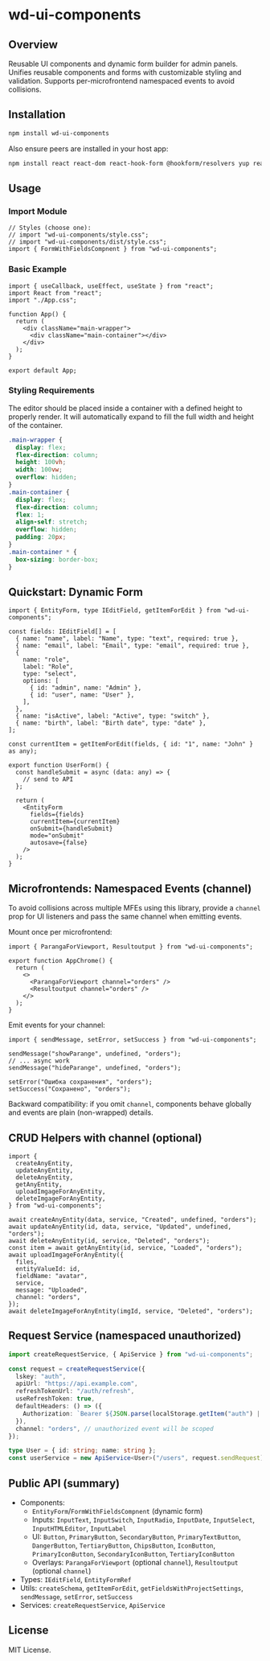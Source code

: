 # wd-ui-components

<!-- release: trigger patch via OIDC trusted publishing -->
## Overview

Reusable UI components and dynamic form builder for admin panels. Unifies reusable components and forms with customizable styling and validation. Supports per-microfrontend namespaced events to avoid collisions.

## Installation

```sh
npm install wd-ui-components
```

Also ensure peers are installed in your host app:

```sh
npm install react react-dom react-hook-form @hookform/resolvers yup react-select react-datepicker clsx tailwind-merge class-variance-authority texteditor-lexical lucide-react
```

## Usage

### Import Module

```tsx
// Styles (choose one):
// import "wd-ui-components/style.css";
// import "wd-ui-components/dist/style.css";
import { FormWithFieldsCompnent } from "wd-ui-components";
```

### Basic Example

```tsx
import { useCallback, useEffect, useState } from "react";
import React from "react";
import "./App.css";

function App() {
  return (
    <div className="main-wrapper">
      <div className="main-container"></div>
    </div>
  );
}

export default App;
```

### Styling Requirements

The editor should be placed inside a container with a defined height to properly render. It will automatically expand to fill the full width and height of the container.

```css
.main-wrapper {
  display: flex;
  flex-direction: column;
  height: 100vh;
  width: 100vw;
  overflow: hidden;
}
.main-container {
  display: flex;
  flex-direction: column;
  flex: 1;
  align-self: stretch;
  overflow: hidden;
  padding: 20px;
}
.main-container * {
  box-sizing: border-box;
}
```

## Quickstart: Dynamic Form

```tsx
import { EntityForm, type IEditField, getItemForEdit } from "wd-ui-components";

const fields: IEditField[] = [
  { name: "name", label: "Name", type: "text", required: true },
  { name: "email", label: "Email", type: "email", required: true },
  {
    name: "role",
    label: "Role",
    type: "select",
    options: [
      { id: "admin", name: "Admin" },
      { id: "user", name: "User" },
    ],
  },
  { name: "isActive", label: "Active", type: "switch" },
  { name: "birth", label: "Birth date", type: "date" },
];

const currentItem = getItemForEdit(fields, { id: "1", name: "John" } as any);

export function UserForm() {
  const handleSubmit = async (data: any) => {
    // send to API
  };

  return (
    <EntityForm
      fields={fields}
      currentItem={currentItem}
      onSubmit={handleSubmit}
      mode="onSubmit"
      autosave={false}
    />
  );
}
```

## Microfrontends: Namespaced Events (channel)

To avoid collisions across multiple MFEs using this library, provide a `channel` prop for UI listeners and pass the same channel when emitting events.

Mount once per microfrontend:

```tsx
import { ParangaForViewport, Resultoutput } from "wd-ui-components";

export function AppChrome() {
  return (
    <>
      <ParangaForViewport channel="orders" />
      <Resultoutput channel="orders" />
    </>
  );
}
```

Emit events for your channel:

```tsx
import { sendMessage, setError, setSuccess } from "wd-ui-components";

sendMessage("showParange", undefined, "orders");
// ... async work
sendMessage("hideParange", undefined, "orders");

setError("Ошибка сохранения", "orders");
setSuccess("Сохранено", "orders");
```

Backward compatibility: if you omit `channel`, components behave globally and events are plain (non-wrapped) details.

## CRUD Helpers with channel (optional)

```tsx
import {
  createAnyEntity,
  updateAnyEntity,
  deleteAnyEntity,
  getAnyEntity,
  uploadImgageForAnyEntity,
  deleteImgageForAnyEntity,
} from "wd-ui-components";

await createAnyEntity(data, service, "Created", undefined, "orders");
await updateAnyEntity(id, data, service, "Updated", undefined, "orders");
await deleteAnyEntity(id, service, "Deleted", "orders");
const item = await getAnyEntity(id, service, "Loaded", "orders");
await uploadImgageForAnyEntity({
  files,
  entityValueId: id,
  fieldName: "avatar",
  service,
  message: "Uploaded",
  channel: "orders",
});
await deleteImgageForAnyEntity(imgId, service, "Deleted", "orders");
```

## Request Service (namespaced unauthorized)

```ts
import createRequestService, { ApiService } from "wd-ui-components";

const request = createRequestService({
  lskey: "auth",
  apiUrl: "https://api.example.com",
  refreshTokenUrl: "/auth/refresh",
  useRefreshToken: true,
  defaultHeaders: () => ({
    Authorization: `Bearer ${JSON.parse(localStorage.getItem("auth") || "null")?.accessToken ?? ""}`,
  }),
  channel: "orders", // unauthorized event will be scoped
});

type User = { id: string; name: string };
const userService = new ApiService<User>("/users", request.sendRequest);
```

## Public API (summary)

- Components:
  - `EntityForm`/`FormWithFieldsCompnent` (dynamic form)
  - Inputs: `InputText`, `InputSwitch`, `InputRadio`, `InputDate`, `InputSelect`, `InputHTMLEditor`, `InputLabel`
  - UI: `Button`, `PrimaryButton`, `SecondaryButton`, `PrimaryTextButton`, `DangerButton`, `TertiaryButton`, `ChipsButton`, `IconButton`, `PrimaryIconButton`, `SecondaryIconButton`, `TertiaryIconButton`
  - Overlays: `ParangaForViewport` (optional `channel`), `Resultoutput` (optional `channel`)
- Types: `IEditField`, `EntityFormRef`
- Utils: `createSchema`, `getItemForEdit`, `getFieldsWithProjectSettings`, `sendMessage`, `setError`, `setSuccess`
- Services: `createRequestService`, `ApiService`

## License

MIT License.
